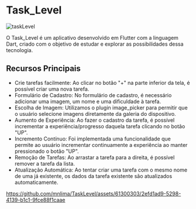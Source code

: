 # Task_Level

![taskLevel](https://github.com/mnlima/TaskLevel/assets/61300303/4e283123-24e5-4407-85e3-cf601823e7a3)

O Task_Level é um aplicativo desenvolvido em Flutter com a linguagem Dart, criado com o objetivo de estudar e explorar as possibilidades dessa tecnologia.

## Recursos Principais

- Crie tarefas facilmente: Ao clicar no botão "+" na parte inferior da tela, é possível criar uma nova tarefa.
- Formulário de Cadastro: No formulário de cadastro, é necessário adicionar uma imagem, um nome e uma dificuldade à tarefa.
- Escolha de Imagem: Utilizamos o plugin image_picker para permitir que o usuário selecione imagens diretamente da galeria do dispositivo.
- Aumento de Experiência: Ao fazer o cadastro da tarefa, é possível incrementar a experiência/progresso daquela tarefa clicando no botão "UP".
- Incremento Contínuo: Foi implementada uma funcionalidade que permite ao usuário incrementar continuamente a experiência ao manter pressionado o botão "UP".
- Remoção de Tarefas: Ao arrastar a tarefa para a direita, é possível remover a tarefa da lista.
- Atualização Automática: Ao tentar criar uma tarefa com o mesmo nome de uma já existente, os dados da tarefa existente são atualizados automaticamente.

https://github.com/mnlima/TaskLevel/assets/61300303/2efd1ad9-5298-4139-b1c1-9fce88f1caae
